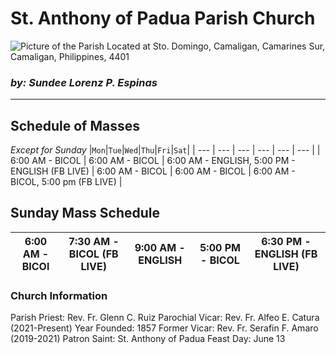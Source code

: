 # St. Anthony of Padua Parish Church

![Picture of the Parish](https://scontent.fmnl4-5.fna.fbcdn.net/v/t1.6435-9/28870001_1437627609698719_7615148320578600960_n.jpg?_nc_cat=103&ccb=1-7&_nc_sid=7f8c78&_nc_ohc=wF4YoyTq9nIAX9KeasA&_nc_ht=scontent.fmnl4-5.fna&oh=00_AfClghUFoRfAWTDfkk_XxdssaZu_HNn2_Sf_Yf1XTtk49A&oe=65E436EF)
Located at Sto. Domingo, Camaligan, Camarines Sur, Camaligan, Philippines, 4401

### *by: Sundee Lorenz P. Espinas*
---
## Schedule of Masses
*Except for Sunday*
|`Mon`|`Tue`|`Wed`|`Thu`|`Fri`|`Sat`|
| --- | --- | --- | --- | --- | --- |
| 6:00 AM - BICOL | 6:00 AM - BICOL |  6:00 AM - ENGLISH, 5:00 PM - ENGLISH (FB LIVE) | 6:00 AM - BICOL | 6:00 AM - BICOL | 6:00 AM - BICOL, 5:00 pm (FB LIVE) |

## Sunday Mass Schedule
| 6:00 AM - BICOl | 7:30 AM - BICOL (FB LIVE) | 9:00 AM - ENGLISH | 5:00 PM - BICOL | 6:30 PM - ENGLISH (FB LIVE) |
| --- | --- | --- | --- | --- |

### Church Information
Parish Priest: Rev. Fr. Glenn C. Ruiz
Parochial Vicar: Rev. Fr. Alfeo E. Catura (2021-Present)
Year Founded: 1857
Former Vicar: Rev. Fr. Serafin F. Amaro (2019-2021)
Patron Saint: St. Anthony of Padua
Feast Day: June 13
